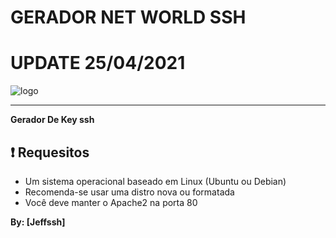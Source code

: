 ﻿# GERADOR NET WORLD SSH
# UPDATE 25/04/2021

![logo](https://github.com/A)

-------------------------------------------------------------------------------

**Gerador De Key ssh**

## :heavy_exclamation_mark: Requesitos

* Um sistema operacional baseado em Linux (Ubuntu ou Debian)
* Recomenda-se usar uma distro nova ou formatada
* Você deve manter o Apache2 na porta 80


**By: [Jeffssh]**
